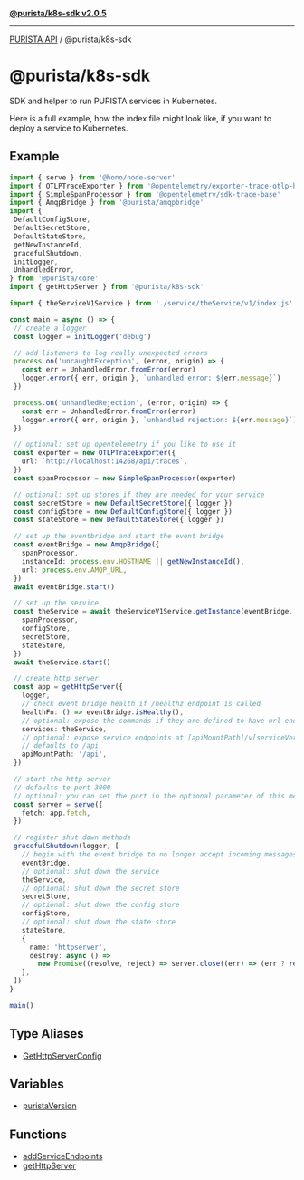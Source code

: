[**@purista/k8s-sdk v2.0.5**](README.md)

***

[PURISTA API](../../packages.md) / @purista/k8s-sdk

# @purista/k8s-sdk

SDK and helper to run PURISTA services in Kubernetes.

Here is a full example, how the index file might look like, if you want to deploy a service to Kubernetes.

## Example

```typescript
import { serve } from '@hono/node-server'
import { OTLPTraceExporter } from '@opentelemetry/exporter-trace-otlp-http'
import { SimpleSpanProcessor } from '@opentelemetry/sdk-trace-base'
import { AmqpBridge } from '@purista/amqpbridge'
import {
 DefaultConfigStore,
 DefaultSecretStore,
 DefaultStateStore,
 getNewInstanceId,
 gracefulShutdown,
 initLogger,
 UnhandledError,
} from '@purista/core'
import { getHttpServer } from '@purista/k8s-sdk'

import { theServiceV1Service } from './service/theService/v1/index.js'

const main = async () => {
 // create a logger
 const logger = initLogger('debug')

 // add listeners to log really unexpected errors
 process.on('uncaughtException', (error, origin) => {
   const err = UnhandledError.fromError(error)
   logger.error({ err, origin }, `unhandled error: ${err.message}`)
 })

 process.on('unhandledRejection', (error, origin) => {
   const err = UnhandledError.fromError(error)
   logger.error({ err, origin }, `unhandled rejection: ${err.message}`)
 })

 // optional: set up opentelemetry if you like to use it
 const exporter = new OTLPTraceExporter({
   url: `http://localhost:14268/api/traces`,
 })
 const spanProcessor = new SimpleSpanProcessor(exporter)

 // optional: set up stores if they are needed for your service
 const secretStore = new DefaultSecretStore({ logger })
 const configStore = new DefaultConfigStore({ logger })
 const stateStore = new DefaultStateStore({ logger })

 // set up the eventbridge and start the event bridge
 const eventBridge = new AmqpBridge({
   spanProcessor,
   instanceId: process.env.HOSTNAME || getNewInstanceId(),
   url: process.env.AMQP_URL,
 })
 await eventBridge.start()

 // set up the service
 const theService = await theServiceV1Service.getInstance(eventBridge, {
   spanProcessor,
   configStore,
   secretStore,
   stateStore,
 })
 await theService.start()

 // create http server
 const app = getHttpServer({
   logger,
   // check event bridge health if /healthz endpoint is called
   healthFn: () => eventBridge.isHealthy(),
   // optional: expose the commands if they are defined to have url endpoint
   services: theService,
   // optional: expose service endpoints at [apiMountPath]/v[serviceVersion]/[path defined for command]
   // defaults to /api
   apiMountPath: '/api',
 })

 // start the http server
 // defaults to port 3000
 // optional: you can set the port in the optional parameter of this method
 const server = serve({
   fetch: app.fetch,
 })

 // register shut down methods
 gracefulShutdown(logger, [
   // begin with the event bridge to no longer accept incoming messages
   eventBridge,
   // optional: shut down the service
   theService,
   // optional: shut down the secret store
   secretStore,
   // optional: shut down the config store
   configStore,
   // optional: shut down the state store
   stateStore,
   {
     name: 'httpserver',
     destroy: async () =>
       new Promise((resolve, reject) => server.close((err) => (err ? reject(err) : resolve(undefined)))),
   },
 ])
}

main()

```

## Type Aliases

- [GetHttpServerConfig](type-aliases/GetHttpServerConfig.md)

## Variables

- [puristaVersion](variables/puristaVersion.md)

## Functions

- [addServiceEndpoints](functions/addServiceEndpoints.md)
- [getHttpServer](functions/getHttpServer.md)
